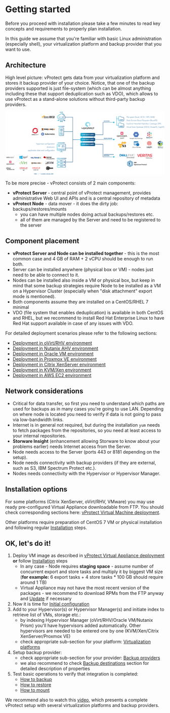 # Getting started

Before you proceed with installation please take a few minutes to read key concepts and requirements to properly plan installation.

In this guide we assume that you're familiar with basic Linux administration \(especially shell\), your virtualization platform and backup provider that you want to use.

## Architecture

High level picture: vProtect gets data from your virtualization platform and stores it backup provider of your choice. Notice, that one of the backup providers supported is just file-system \(which can be almost anything including these that support deduplication such as VDO\), which allows to use vProtect as a stand-alone solutions without third-party backup providers.



![](../.gitbook/assets/vprotect_architektura_2019%20%281%29.png)



To be more precise - vProtect consists of 2 main components:

* **vProtect Server** - central point of vProtect management, provides administrative Web UI and APIs and  is a central repository of metadata
* **vProtect Node** - data mover - it does the dirty job: backups/restores/mounts
  * you can have multiple nodes doing actual backups/restores etc.
  * all of them are managed by the Server and need to be registered to the server

## Component placement

* **vProtect Server and Node can be installed together** - this is the most common case and 4 GB of RAM + 2 vCPU should be enough to run both.
* Server can be installed anywhere \(physical box or VM\) - nodes just need to be able to connect to it.
* Nodes can be installed also inside a VM or physical box, but keep in mind that some backup strategies require Node to be installed as a VM on a Hypervisor Cluster \(especially when "disk attachment" export mode is mentioned\).
* Both components assume they are installed on a CentOS/RHEL 7 minimal
* VDO \(file system that enables deduplication\) is available in both CentOS and RHEL, but we recommend to install Red Hat Enterprise Linux to have Red Hat support available in case of any issues with VDO.

For detailed deployment scenarios please refer to the following sections:

* [Deployment in oVirt/RHV environment](deployment-in-ovirt-rhv-environment.md)
* [Deployment in Nutanix AHV environment](deployment-in-nutanix-ahv-environment.md)
* [Deployment in Oracle VM environment](deployment-in-oracle-vm-environment.md)
* [Deployment in Proxmox VE environment](deployment-in-proxmox-ve-environment.md)
* [Deployment in Citrix XenServer environment](deployment-in-citrix-xenserver-environment.md)
* [Deployment in KVM/Xen environment](deployment-in-kvm-xen-environment.md)
* [Deployment in AWS EC2 environment](deployment-in-aws-ec2-environment.md)

## Network considerations

* Critical for data transfer, so first you need to understand which paths are used for backups as in many cases you're going to use LAN. Depending on where node is located you need to verify if data is not going to pass via low-bandwidth links.
* Internet is in general not required, but during the installation `yum` needs to fetch packages from the repositories, so you need at least access to your internal repositories.
* **Storware Insight** \(enhancement allowing Storware to know about your problems earlier\) needs Internet access from the Server.
* Node needs access to the Server \(ports 443 or 8181 depending on the setup\).
* Node needs connectivity with backup providers \(if they are external, such as S3, IBM Spectrum Protect etc.\).
* Nodes needs connectivity with the Hypervisor or Hypervisor Manager.

## Installation options

For some platforms \(Citrix XenServer, oVirt/RHV, VMware\) you may use ready pre-configured Virtual Appliance downloadable from FTP. You should check corresponding sections here: [vProtect Virtual Machine deployment](../image/).

Other platforms require preparation of CentOS 7 VM or physical installation and following regular [Installation](../install/) steps.

## OK, let's do it!

1. Deploy VM image as described in [vProtect Virtual Appliance deployment](../image/) **or** follow [Installation](../install/) steps
   * In any case - Node requires **staging space** - assume number of concurrent export and store tasks and multiply it by biggest VM size \(**for example:** 6 export tasks + 4 store tasks \* 100 GB should require around 1 TB\)
   * Virtual Appliance may not have the most recent version of the packages - we recommend to download RPMs from the FTP anyway and [Update](../update.md) if necessary
2. Now it is time for [Initial configuration](../initial_config/)
3. Add to your Hypervisor\(s\) or Hypervisor Manager\(s\) and initiate index to retrieve list of VMs, storage etc.:
   * by indexing Hypervisor Manager \(oVirt/RHV/Oracle VM/Nutanix Prism\) you'll have hypervisors added automatically. Other hypervisors are needed to be entered one by one \(KVM/Xen/Citrix XenServer/Proxmox VE\)
   * check appropriate sub-section for your platform: [Virtualization platforms](../initial_config/virtualization-platforms/)
4. Setup backup provider:
   * check appropriate sub-section for your provider: [Backup providers](../initial_config/backup-providers/)
   * we also recommend to check [Backup destinations](../admin_webui_overview/admin_webui_bd.md) section for detailed description of properties
5. Test basic operations to verify that integration is completed:
   * [How to backup](../admin_webui_overview/admin_webui_how_to_backup.md)
   * [How to restore](../admin_webui_overview/admin_webui_how_to_restore.md)
   * [How to mount](../admin_webui_overview/admin_webui_how_to_mount.md)

We recommend also to watch this [video](https://www.youtube.com/watch?v=c3PnfXG5Fs4), which presents a complete vProtect setup with several virtualization platforms and backup providers.



